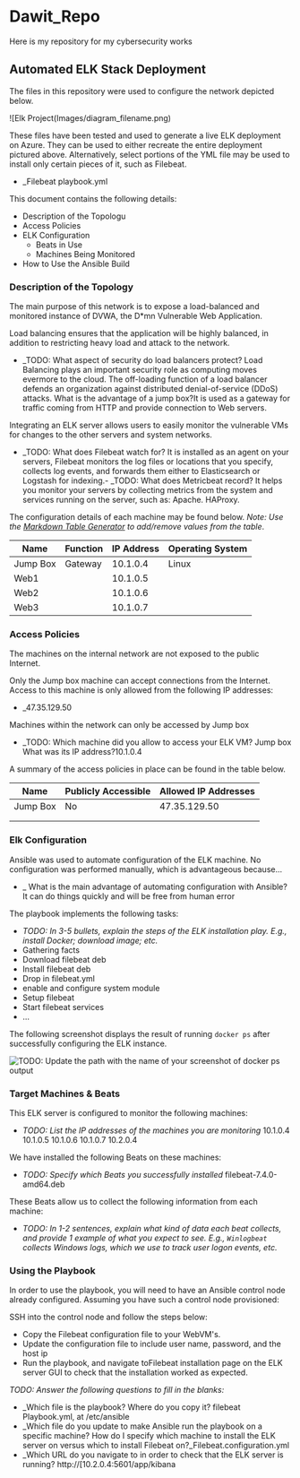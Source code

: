 # Dawit_Repo
Here is my repository for my cybersecurity works
## Automated ELK Stack Deployment

The files in this repository were used to configure the network depicted below.

![Elk Project(Images/diagram_filename.png)

These files have been tested and used to generate a live ELK deployment on Azure. They can be used to either recreate the entire deployment pictured above. Alternatively, select portions of the YML file may be used to install only certain pieces of it, such as Filebeat.

  - _Filebeat playbook.yml

This document contains the following details:
- Description of the Topologu
- Access Policies
- ELK Configuration
  - Beats in Use
  - Machines Being Monitored
- How to Use the Ansible Build


### Description of the Topology

The main purpose of this network is to expose a load-balanced and monitored instance of DVWA, the D*mn Vulnerable Web Application.

Load balancing ensures that the application will be highly balanced, in addition to restricting heavy load and attack to the network.
- _TODO: What aspect of security do load balancers protect? Load Balancing plays an important security role as computing moves evermore to the cloud. The off-loading function of a load balancer defends an organization against distributed denial-of-service (DDoS) attacks.
What is the advantage of a jump box?It is used as a gateway for traffic coming from HTTP and provide connection to Web servers.

Integrating an ELK server allows users to easily monitor the vulnerable VMs for changes to the other servers and system networks.
- _TODO: What does Filebeat watch for? It is installed as an agent on your servers, Filebeat monitors the log files or locations that you specify, collects log events, and forwards them either to Elasticsearch or Logstash for indexing.- 
_TODO: What does Metricbeat record? It helps you monitor your servers by collecting metrics from the system and services running on the server, such as: Apache. HAProxy.

The configuration details of each machine may be found below.
_Note: Use the [Markdown Table Generator](http://www.tablesgenerator.com/markdown_tables) to add/remove values from the table_.

| Name     | Function | IP Address | Operating System |
|----------|----------|------------|------------------|
| Jump Box | Gateway  | 10.1.0.4   | Linux            |
| Web1     |          | 10.1.0.5   |                  |
| Web2     |          | 10.1.0.6   |                  |
| Web3     |          | 10.1.0.7   |                  |

### Access Policies

The machines on the internal network are not exposed to the public Internet. 

Only the Jump box machine can accept connections from the Internet. Access to this machine is only allowed from the following IP addresses:
- _47.35.129.50

Machines within the network can only be accessed by Jump box
- _TODO: Which machine did you allow to access your ELK VM? Jump box What was its IP address?10.1.0.4

A summary of the access policies in place can be found in the table below.

| Name     | Publicly Accessible | Allowed IP Addresses |
|----------|---------------------|----------------------|
| Jump Box |      No             |    47.35.129.50
|          |                     |                      |
|          |                     |                      |

### Elk Configuration

Ansible was used to automate configuration of the ELK machine. No configuration was performed manually, which is advantageous because...
- _ What is the main advantage of automating configuration with Ansible? It can do things quickly and will be free from human error

The playbook implements the following tasks:
- _TODO: In 3-5 bullets, explain the steps of the ELK installation play. E.g., install Docker; download image; etc._
- Gathering facts
- Download filebeat deb
- Install filebeat deb
- Drop in filebeat.yml
- enable and configure  system module
- Setup filebeat
- Start filebeat services
- ...

The following screenshot displays the result of running `docker ps` after successfully configuring the ELK instance.

![TODO: Update the path with the name of your screenshot of docker ps output](Images/docker_ps_output.png)

### Target Machines & Beats
This ELK server is configured to monitor the following machines:
- _TODO: List the IP addresses of the machines you are monitoring_
  10.1.0.4
  10.1.0.5
  10.1.0.6
  10.1.0.7
  10.2.0.4

We have installed the following Beats on these machines:
- _TODO: Specify which Beats you successfully installed_ filebeat-7.4.0-amd64.deb

These Beats allow us to collect the following information from each machine:
- _TODO: In 1-2 sentences, explain what kind of data each beat collects, and provide 1 example of what you expect to see. E.g., `Winlogbeat` collects Windows logs, which we use to track user logon events, etc._

### Using the Playbook
In order to use the playbook, you will need to have an Ansible control node already configured. Assuming you have such a control node provisioned: 

SSH into the control node and follow the steps below:
- Copy the Filebeat configuration file to  your WebVM's.
- Update the configuration file to include user name, password, and the host ip
- Run the playbook, and navigate toFilebeat installation page on the ELK server GUI to check that the installation worked as expected.

_TODO: Answer the following questions to fill in the blanks:_
- _Which file is the playbook? Where do you copy it? filebeat Playbook.yml, at /etc/ansible
- _Which file do you update to make Ansible run the playbook on a specific machine? How do I specify which machine to install the ELK server on versus which to install Filebeat on?_Filebeat.configuration.yml
- _Which URL do you navigate to in order to check that the ELK server is running? http://[10.2.0.4:5601/app/kibana

